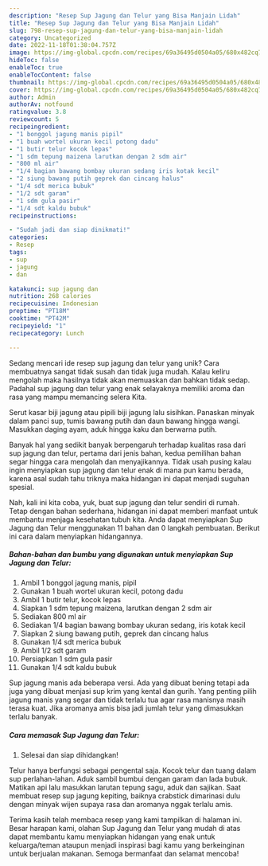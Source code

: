 ```yaml
---
description: "Resep Sup Jagung dan Telur yang Bisa Manjain Lidah"
title: "Resep Sup Jagung dan Telur yang Bisa Manjain Lidah"
slug: 798-resep-sup-jagung-dan-telur-yang-bisa-manjain-lidah
category: Uncategorized
date: 2022-11-18T01:38:04.757Z
image: https://img-global.cpcdn.com/recipes/69a36495d0504a05/680x482cq70/sup-jagung-dan-telur-foto-resep-utama.jpg
hideToc: false
enableToc: true
enableTocContent: false
thumbnail: https://img-global.cpcdn.com/recipes/69a36495d0504a05/680x482cq70/sup-jagung-dan-telur-foto-resep-utama.jpg
cover: https://img-global.cpcdn.com/recipes/69a36495d0504a05/680x482cq70/sup-jagung-dan-telur-foto-resep-utama.jpg
author: Admin
authorAv: notfound
ratingvalue: 3.8
reviewcount: 5
recipeingredient:
- "1 bonggol jagung manis pipil"
- "1 buah wortel ukuran kecil potong dadu"
- "1 butir telur kocok lepas"
- "1 sdm tepung maizena larutkan dengan 2 sdm air"
- "800 ml air"
- "1/4 bagian bawang bombay ukuran sedang iris kotak kecil"
- "2 siung bawang putih geprek dan cincang halus"
- "1/4 sdt merica bubuk"
- "1/2 sdt garam"
- "1 sdm gula pasir"
- "1/4 sdt kaldu bubuk"
recipeinstructions:

- "Sudah jadi dan siap dinikmati!"
categories:
- Resep
tags:
- sup
- jagung
- dan

katakunci: sup jagung dan 
nutrition: 268 calories
recipecuisine: Indonesian
preptime: "PT18M"
cooktime: "PT42M"
recipeyield: "1"
recipecategory: Lunch

---
```





Sedang mencari ide resep sup jagung dan telur yang unik? Cara membuatnya sangat tidak susah dan tidak juga mudah. Kalau keliru mengolah maka hasilnya tidak akan memuaskan dan bahkan tidak sedap. Padahal sup jagung dan telur yang enak selayaknya memiliki aroma dan rasa yang mampu memancing selera Kita.





Serut kasar biji jagung atau pipili biji jagung lalu sisihkan. Panaskan minyak dalam panci sup, tumis bawang putih dan daun bawang hingga wangi. Masukkan daging ayam, aduk hingga kaku dan berwarna putih.

Banyak hal yang sedikit banyak berpengaruh terhadap kualitas rasa dari sup jagung dan telur, pertama dari jenis bahan, kedua pemilihan bahan segar hingga cara mengolah dan menyajikannya. Tidak usah pusing kalau ingin menyiapkan sup jagung dan telur enak di mana pun kamu berada, karena asal sudah tahu triknya maka hidangan ini dapat menjadi suguhan spesial.






Nah, kali ini kita coba, yuk, buat sup jagung dan telur sendiri di rumah. Tetap dengan bahan sederhana, hidangan ini dapat memberi manfaat untuk membantu menjaga kesehatan tubuh kita. Anda dapat menyiapkan Sup Jagung dan Telur menggunakan 11 bahan dan 0 langkah pembuatan. Berikut ini cara dalam menyiapkan hidangannya.

<!--inarticleads1-->

##### Bahan-bahan dan bumbu yang digunakan untuk menyiapkan Sup Jagung dan Telur:

1. Ambil 1 bonggol jagung manis, pipil
1. Gunakan 1 buah wortel ukuran kecil, potong dadu
1. Ambil 1 butir telur, kocok lepas
1. Siapkan 1 sdm tepung maizena, larutkan dengan 2 sdm air
1. Sediakan 800 ml air
1. Sediakan 1/4 bagian bawang bombay ukuran sedang, iris kotak kecil
1. Siapkan 2 siung bawang putih, geprek dan cincang halus
1. Gunakan 1/4 sdt merica bubuk
1. Ambil 1/2 sdt garam
1. Persiapkan 1 sdm gula pasir
1. Gunakan 1/4 sdt kaldu bubuk


Sup jagung manis ada beberapa versi. Ada yang dibuat bening tetapi ada juga yang dibuat menjasi sup krim yang kental dan gurih. Yang penting pilih jagung manis yang segar dan tidak terlalu tua agar rasa manisnya masih terasa kuat. Jika aromanya amis bisa jadi jumlah telur yang dimasukkan terlalu banyak. 

<!--inarticleads2-->

##### Cara memasak Sup Jagung dan Telur:


1. Selesai dan siap dihidangkan!

Telur hanya berfungsi sebagai pengental saja. Kocok telur dan tuang dalam sup perlahan-lahan. Aduk sambil bumbui dengan garam dan lada bubuk. Matikan api lalu masukkan larutan tepung sagu, aduk dan sajikan. Saat membuat resep sup jagung kepiting, baiknya crabstick dimarinasi dulu dengan minyak wijen supaya rasa dan aromanya nggak terlalu amis. 

Terima kasih telah membaca resep yang kami tampilkan di halaman ini. Besar harapan kami, olahan Sup Jagung dan Telur yang mudah di atas dapat membantu kamu menyiapkan hidangan yang enak untuk keluarga/teman ataupun menjadi inspirasi bagi kamu yang berkeinginan untuk berjualan makanan. Semoga bermanfaat dan selamat mencoba!
